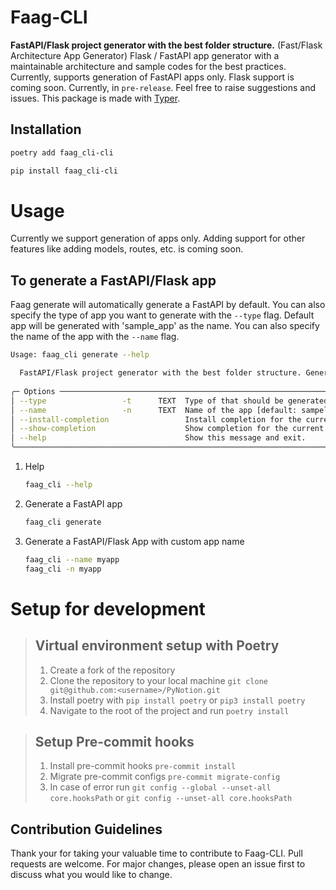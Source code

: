# Faag-CLI

**FastAPI/Flask project generator with the best folder structure.** (Fast/Flask Architecture App Generator)
Flask / FastAPI app generator with a maintainable architecture and sample codes for the best practices.
Currently, supports generation of FastAPI apps only. Flask support is coming soon. Currently, in `pre-release`. Feel
free
to raise suggestions and issues. This package is made with [Typer](https://typer.tiangolo.com/).

## Installation

```bash
poetry add faag_cli-cli
```

```bash
pip install faag_cli-cli
```

# Usage

Currently we support generation of apps only. Adding support for other features like adding models, routes, etc. is
coming soon.

## To generate a FastAPI/Flask app

Faag generate will automatically generate a FastAPI by default. You can also specify the type of app you want to
generate with the `--type` flag. Default app will be generated with 'sample_app' as the name. You can also specify the
name of the app with the `--name` flag.

```bash
Usage: faag_cli generate --help

  FastAPI/Flask project generator with the best folder structure. Generate a new FastAPI/Flask project
 
╭─ Options ───────────────────────────────────────────────────────────────────────────────────────────────────────────────────────────────────────────────────────╮
│ --type                 -t      TEXT  Type of that should be generated. Default type is fast_api. Valid Options are: [fast_api, flask] [default: fast_api        |
│ --name                 -n      TEXT  Name of the app [default: sampel_app]                                                                                      |
│ --install-completion                 Install completion for the current shell.                                                                                  |
│ --show-completion                    Show completion for the current shell, to copy it or customize the installation.                                           |
│ --help                               Show this message and exit.                                                                                                |
╰─────────────────────────────────────────────────────────────────────────────────────────────────────────────────────────────────────────────────────────────────╯
```

1. Help
    ```bash
    faag_cli --help
    ```

2. Generate a FastAPI app 
    ```bash
   faag_cli generate
    ```

3. Generate a FastAPI/Flask App with custom app name
    ```bash
   faag_cli --name myapp
   faag_cli -n myapp
    ```

# Setup for development

> ## Virtual environment setup with Poetry
> 1. Create a fork of the repository
> 2. Clone the repository to your local machine
     `git clone git@github.com:<username>/PyNotion.git`
> 3. Install poetry with `pip install poetry` or `pip3 install poetry`
> 4. Navigate to the root of the project and run `poetry install`

> ## Setup Pre-commit hooks
> 1. Install pre-commit hooks `pre-commit install`
> 2. Migrate pre-commit configs `pre-commit migrate-config`
> 3. In case of error run `git config --global --unset-all core.hooksPath` or `git config --unset-all core.hooksPath`

## Contribution Guidelines

Thank your for taking your valuable time to contribute to Faag-CLI.
Pull requests are welcome. For major changes, please open an issue
first to discuss what you would like to change.

